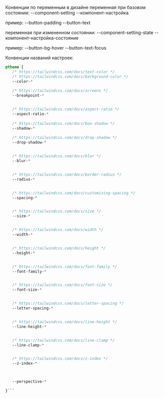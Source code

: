 Конвенции по переменным в дизайне
переменная при базовом состоянии:
--component-setting
--компонент-настройка

пример:
--button-padding
--button-text

переменная при измененном состоянии:
--component-setting-state
--компонент-настройка-состояние

пример:
--button-bg-hover
--button-text-focus

Конвенции названий настроек:
 ```css
 @theme {
    /* https://tailwindcss.com/docs/text-color */
    /* https://tailwindcss.com/docs/background-color */
    --color-*
    
    /* https://tailwindcss.com/docs/screens */
    --breakpoint-*


    /* https://tailwindcss.com/docs/aspect-ratio */
    --aspect-ratio-*
    
    /* https://tailwindcss.com/docs/box-shadow */
    --shadow-*
    
    /* https://tailwindcss.com/docs/drop-shadow */
    --drop-shadow-*


    /* https://tailwindcss.com/docs/blur */
    --blur-*


    /* https://tailwindcss.com/docs/border-radius */
    --radius-*


    /* https://tailwindcss.com/docs/customizing-spacing */
    --spacing-*


    /* https://tailwindcss.com/docs/size */
    --size-*


    /* https://tailwindcss.com/docs/width */
    --width-*


    /* https://tailwindcss.com/docs/height */
    --height-*


    /* https://tailwindcss.com/docs/font-family */
    --font-family-*


    /* https://tailwindcss.com/docs/font-size */
    --font-size-*


    /* https://tailwindcss.com/docs/letter-spacing */
    --letter-spacing-*


    /* https://tailwindcss.com/docs/line-height */
    --line-height-*


    /* https://tailwindcss.com/docs/line-clamp */
    --line-clamp-*


    /* https://tailwindcss.com/docs/z-index */
    --z-index-*



    --perspective-*

 }```